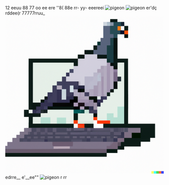 
12
eeuu
88
77
oo
ee
ere
''8(
88e
rr-
yy-
eeereei
<img title="uni"  src="https://raw.githubusercontent.com/Fralacticus/testmarkdown/main/article/assets/pigeon2.png" alt="pigeon" width="77">   <img title="uni"  src="https://raw.githubusercontent.com/Fralacticus/testmarkdown/main/article/assets/pigeon2.png" alt="pigeon" width="77"> 
er'dç
rddee(r
77777rruu_ ![pigeon](https://raw.githubusercontent.com/Fralacticus/articles_md/main/Article_teintes_rouges_degats/assets/pigeon2.png)
edrre__
e'__ee""
![pigeon](https://raw.githubusercontent.com/Fralacticus/testmarkdown/main/article/assets/pigeon2.png "coucou") 
r
rr
